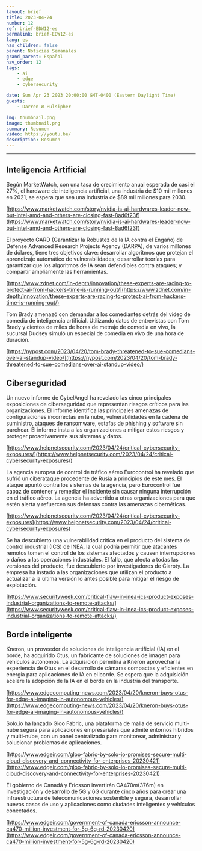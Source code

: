```yaml
---
layout: brief
title: 2023-04-24
number: 12
ref: brief-EDW12-es
permalink: brief-EDW12-es
lang: es
has_children: false
parent: Noticias Semanales
grand_parent: Español
nav_order: 12
tags:
    - ai
    - edge
    - cybersecurity

date: Sun Apr 23 2023 20:00:00 GMT-0400 (Eastern Daylight Time)
guests:
    - Darren W Pulsipher

img: thumbnail.png
image: thumbnail.png
summary: Resumen
video: https://youtu.be/
description: Resumen
---
```






---

## Inteligencia Artificial

Según MarketWatch, con una tasa de crecimiento anual esperada de casi el 27%, el hardware de inteligencia artificial, una industria de $10 mil millones en 2021, se espera que sea una industria de $89 mil millones para 2030.

[https://www.marketwatch.com/story/nvidia-is-ai-hardwares-leader-now-but-intel-amd-and-others-are-closing-fast-8ad6f23f](https://www.marketwatch.com/story/nvidia-is-ai-hardwares-leader-now-but-intel-amd-and-others-are-closing-fast-8ad6f23f)

El proyecto GARD (Garantizar la Robustez de la IA contra el Engaño) de Defense Advanced Research Projects Agency (DARPA), de varios millones de dólares, tiene tres objetivos clave: desarrollar algoritmos que protejan el aprendizaje automático de vulnerabilidades; desarrollar teorías para garantizar que los algoritmos de IA sean defendibles contra ataques; y compartir ampliamente las herramientas.

[https://www.zdnet.com/in-depth/innovation/these-experts-are-racing-to-protect-ai-from-hackers-time-is-running-out/](https://www.zdnet.com/in-depth/innovation/these-experts-are-racing-to-protect-ai-from-hackers-time-is-running-out/)

Tom Brady amenazó con demandar a los comediantes detrás del video de comedia de inteligencia artificial. Utilizando datos de entrevistas con Tom Brady y cientos de miles de horas de metraje de comedia en vivo, la sucursal Dudsey simuló un especial de comedia en vivo de una hora de duración.

[https://nypost.com/2023/04/20/tom-brady-threatened-to-sue-comedians-over-ai-standup-video/](https://nypost.com/2023/04/20/tom-brady-threatened-to-sue-comedians-over-ai-standup-video/)

## Ciberseguridad

Un nuevo informe de CybelAngel ha revelado las cinco principales exposiciones de ciberseguridad que representan riesgos críticos para las organizaciones. El informe identifica las principales amenazas de configuraciones incorrectas en la nube, vulnerabilidades en la cadena de suministro, ataques de ransomware, estafas de phishing y software sin parchear. El informe insta a las organizaciones a mitigar estos riesgos y proteger proactivamente sus sistemas y datos.

[https://www.helpnetsecurity.com/2023/04/24/critical-cybersecurity-exposures/](https://www.helpnetsecurity.com/2023/04/24/critical-cybersecurity-exposures/)

La agencia europea de control de tráfico aéreo Eurocontrol ha revelado que sufrió un ciberataque procedente de Rusia a principios de este mes. El ataque apuntó contra los sistemas de la agencia, pero Eurocontrol fue capaz de contener y remediar el incidente sin causar ninguna interrupción en el tráfico aéreo. La agencia ha advertido a otras organizaciones para que estén alerta y refuercen sus defensas contra las amenazas cibernéticas.

[https://www.helpnetsecurity.com/2023/04/24/critical-cybersecurity-exposures](https://www.helpnetsecurity.com/2023/04/24/critical-cybersecurity-exposures)

Se ha descubierto una vulnerabilidad crítica en el producto del sistema de control industrial (ICS) de INEA, la cual podría permitir que atacantes remotos tomen el control de los sistemas afectados y causen interrupciones o daños a las operaciones industriales. El fallo, que afecta a todas las versiones del producto, fue descubierto por investigadores de Claroty. La empresa ha instado a las organizaciones que utilizan el producto a actualizar a la última versión lo antes posible para mitigar el riesgo de explotación.

[https://www.securityweek.com/critical-flaw-in-inea-ics-product-exposes-industrial-organizations-to-remote-attacks/](https://www.securityweek.com/critical-flaw-in-inea-ics-product-exposes-industrial-organizations-to-remote-attacks/)

## Borde inteligente

Kneron, un proveedor de soluciones de inteligencia artificial (IA) en el borde, ha adquirido Otus, un fabricante de soluciones de imagen para vehículos autónomos. La adquisición permitirá a Kneron aprovechar la experiencia de Otus en el desarrollo de cámaras compactas y eficientes en energía para aplicaciones de IA en el borde. Se espera que la adquisición acelere la adopción de la IA en el borde en la industria del transporte.

[https://www.edgecomputing-news.com/2023/04/20/kneron-buys-otus-for-edge-ai-imaging-in-autonomous-vehicles/](https://www.edgecomputing-news.com/2023/04/20/kneron-buys-otus-for-edge-ai-imaging-in-autonomous-vehicles/)

Solo.io ha lanzado Gloo Fabric, una plataforma de malla de servicio multi-nube segura para aplicaciones empresariales que admite entornos híbridos y multi-nube, con un panel centralizado para monitorear, administrar y solucionar problemas de aplicaciones.

[https://www.edgeir.com/gloo-fabric-by-solo-io-promises-secure-multi-cloud-discovery-and-connectivity-for-enterprises-20230421](https://www.edgeir.com/gloo-fabric-by-solo-io-promises-secure-multi-cloud-discovery-and-connectivity-for-enterprises-20230421)

El gobierno de Canadá y Ericsson invertirán CA$470m ($376m) en investigación y desarrollo de 5G y 6G durante cinco años para crear una infraestructura de telecomunicaciones sostenible y segura, desarrollar nuevos casos de uso y aplicaciones como ciudades inteligentes y vehículos conectados.

[https://www.edgeir.com/government-of-canada-ericsson-announce-ca470-million-investment-for-5g-6g-rd-20230420](https://www.edgeir.com/government-of-canada-ericsson-announce-ca470-million-investment-for-5g-6g-rd-20230420)


